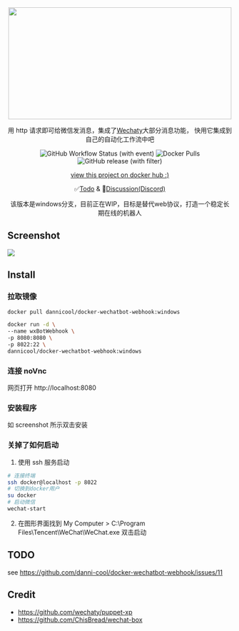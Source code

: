 <div align="center">
<img src="https://cdn.jsdelivr.net/gh/danni-cool/danni-cool@cdn/image/wechatbot-webhook.png" width="500" height="251"/>

用 http 请求即可给微信发消息，集成了[Wechaty](https://github.com/wechaty/wechaty)大部分消息功能， 快用它集成到自己的自动化工作流中吧

![GitHub Workflow Status (with event)](https://img.shields.io/github/actions/workflow/status/danni-cool/docker-wechatbot-webhook/release.yml) ![Docker Pulls](https://img.shields.io/docker/pulls/dannicool/docker-wechatbot-webhook) ![GitHub release (with filter)](https://img.shields.io/github/v/release/danni-cool/docker-wechatbot-webhook)

[view this project on docker hub :)](https://hub.docker.com/repository/docker/dannicool/docker-wechatbot-webhook/general)

✅[Todo](https://github.com/danni-cool/docker-wechatbot-webhook/issues/11) & 💬[Discussion(Discord)](https://discord.gg/935xZTD9)

该版本是windows分支，目前正在WIP，目标是替代web协议，打造一个稳定长期在线的机器人

</div>

## Screenshot

![](https://cdn.jsdelivr.net/gh/danni-cool/danni-cool@cdn/image/wine-wecaht-screenshot.png)

## Install

### 拉取镜像

```bash
docker pull dannicool/docker-wechatbot-webhook:windows

docker run -d \
--name wxBotWebhook \
-p 8080:8080 \
-p 8022:22 \
dannicool/docker-wechatbot-webhook:windows
```

### 连接 noVnc

网页打开 http://localhost:8080

### 安装程序
如 screenshot 所示双击安装

### 关掉了如何启动

1. 使用 ssh 服务启动

```bash
# 连接终端
ssh docker@localhost -p 8022
# 切换到docker用户
su docker
# 启动微信
wechat-start
```
2. 在图形界面找到 My Computer > C:\Program Files\Tencent\WeChat\WeChat.exe 双击启动

## TODO
see https://github.com/danni-cool/docker-wechatbot-webhook/issues/11

## Credit

- https://github.com/wechaty/puppet-xp
- https://github.com/ChisBread/wechat-box
